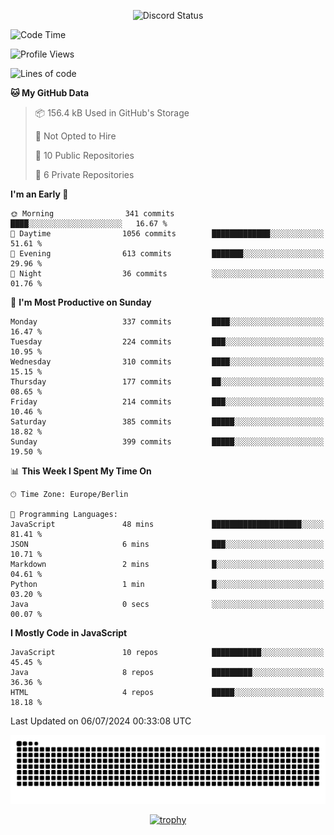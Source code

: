 <!-- Discord Status -->
<p align="center">
  <img src="https://lanyard.cnrad.dev/api/531896089096486922?borderRadius=30px" alt="Discord Status" />
</p>

<!--START_SECTION:waka-->
![Code Time](http://img.shields.io/badge/Code%20Time-891%20hrs%2021%20mins-blue)

![Profile Views](http://img.shields.io/badge/Profile%20Views-0-blue)

![Lines of code](https://img.shields.io/badge/From%20Hello%20World%20I%27ve%20Written-3.9%20million%20lines%20of%20code-blue)

**🐱 My GitHub Data** 

> 📦 156.4 kB Used in GitHub's Storage 
 > 
> 🚫 Not Opted to Hire
 > 
> 📜 10 Public Repositories 
 > 
> 🔑 6 Private Repositories 
 > 
**I'm an Early 🐤** 

```text
🌞 Morning                341 commits         ████░░░░░░░░░░░░░░░░░░░░░   16.67 % 
🌆 Daytime                1056 commits        █████████████░░░░░░░░░░░░   51.61 % 
🌃 Evening                613 commits         ███████░░░░░░░░░░░░░░░░░░   29.96 % 
🌙 Night                  36 commits          ░░░░░░░░░░░░░░░░░░░░░░░░░   01.76 % 
```
📅 **I'm Most Productive on Sunday** 

```text
Monday                   337 commits         ████░░░░░░░░░░░░░░░░░░░░░   16.47 % 
Tuesday                  224 commits         ███░░░░░░░░░░░░░░░░░░░░░░   10.95 % 
Wednesday                310 commits         ████░░░░░░░░░░░░░░░░░░░░░   15.15 % 
Thursday                 177 commits         ██░░░░░░░░░░░░░░░░░░░░░░░   08.65 % 
Friday                   214 commits         ███░░░░░░░░░░░░░░░░░░░░░░   10.46 % 
Saturday                 385 commits         █████░░░░░░░░░░░░░░░░░░░░   18.82 % 
Sunday                   399 commits         █████░░░░░░░░░░░░░░░░░░░░   19.50 % 
```


📊 **This Week I Spent My Time On** 

```text
🕑︎ Time Zone: Europe/Berlin

💬 Programming Languages: 
JavaScript               48 mins             ████████████████████░░░░░   81.41 % 
JSON                     6 mins              ███░░░░░░░░░░░░░░░░░░░░░░   10.71 % 
Markdown                 2 mins              █░░░░░░░░░░░░░░░░░░░░░░░░   04.61 % 
Python                   1 min               █░░░░░░░░░░░░░░░░░░░░░░░░   03.20 % 
Java                     0 secs              ░░░░░░░░░░░░░░░░░░░░░░░░░   00.07 % 
```

**I Mostly Code in JavaScript** 

```text
JavaScript               10 repos            ███████████░░░░░░░░░░░░░░   45.45 % 
Java                     8 repos             █████████░░░░░░░░░░░░░░░░   36.36 % 
HTML                     4 repos             █████░░░░░░░░░░░░░░░░░░░░   18.18 % 
```




 Last Updated on 06/07/2024 00:33:08 UTC
<!--END_SECTION:waka-->

<!-- GitHub Contribution Snake -->
<p align="center">
  <img src="https://raw.githubusercontent.com/vxnsin/vxnsin/output/github-contribution-grid-snake-dark.svg" alt="GitHub Contribution Snake" />
</p>

<!-- GitHub Trophy -->
<p align="center">
  <a href="https://github.com/ryo-ma/github-profile-trophy">
    <img src="https://github-profile-trophy.vercel.app/?username=vxnsin&theme=onedark" alt="trophy" />
  </a>
</p>
